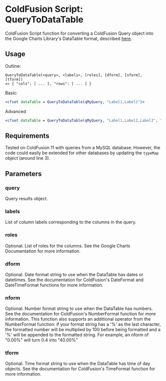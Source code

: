 # ColdFusion Script: QueryToDataTable
ColdFusion Script function for converting a ColdFusion Query object into the Google Charts Library's DataTable format, described [here](https://developers.google.com/chart/interactive/docs/reference#dataparam).

## Usage
Outline:
```
QueryToDataTable(<query>, <labels>, [roles], [dform], [nform], [tform])
=> { "cols": [ ... ], "rows": [ ... ] }
```

Basic:
```cfm
<cfset dataTable = QueryToDataTable(qMyQuery, "Label1,Label2")>
```
Advanced
```cfm
<cfset dataTable = QueryToDataTable(qMyQuery, "Label1,Label2,Label3", ",,,tooltip", "mm/dd/yyyy", "0.00%")>
```

## Requirements
Tested on ColdFusion 11 with queries from a MySQL database. However, the code could easily be extended for other databases by updating the `typeMap` object (around line 3).

## Parameters
### query
Query results object.
### labels
List of column labels corresponding to the columns in the query.
### roles
Optional. List of roles for the columns. See the Google Charts Documentation for more information.
### dform
Optional. Date format string to use when the DataTable has dates or datetimes. See the documentation for ColdFusion's DateFormat and DateTimeFormat functions for more information.
### nform
Optional. Number format string to use when the DataTable has numbers. See the documentation for ColdFusion's NumberFormat function for more information.
This function also supports an additional operator from the NumberFormat function: if your format string has a '%' as the last character, the formatted number will be multiplied by 100 before being formatted and a '%' will be appended to the formatted string. For example, an nform of "0.00%" will turn 0.4 into "40.00%"
### tform
Optional. Time format string to use when the DataTable has time of day objects. See the documentation for ColdFusion's TimeFormat function for more information.
